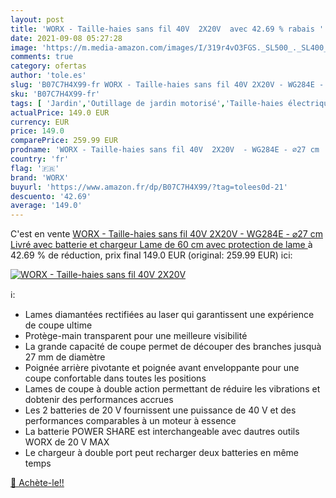 ```yaml
---
layout: post
title: 'WORX - Taille-haies sans fil 40V  2X20V  avec 42.69 % rabais '
date: 2021-09-08 05:27:28
image: 'https://m.media-amazon.com/images/I/319r4vO3FGS._SL500_._SL400_.jpg'
comments: true
category: ofertas
author: 'tole.es'
slug: 'B07C7H4X99-fr WORX - Taille-haies sans fil 40V 2X20V - WG284E - ⌀27 cm...'
sku: 'B07C7H4X99-fr'
tags: [ 'Jardin','Outillage de jardin motorisé','Taille-haies électriques','Tondeuses et outillage de jardin motorisé','worx', ]
actualPrice: 149.0 EUR
currency: EUR
price: 149.0
comparePrice: 259.99 EUR
prodname: 'WORX - Taille-haies sans fil 40V  2X20V  - WG284E - ⌀27 cm  Livré avec batterie et chargeur  Lame de 60 cm avec protection de lame '
country: 'fr'
flag: '🇫🇷'
brand: 'WORX'
buyurl: 'https://www.amazon.fr/dp/B07C7H4X99/?tag=tolees0d-21'
descuento: '42.69'
average: '149.0'
---
```


C'est en vente [WORX - Taille-haies sans fil 40V  2X20V  - WG284E - ⌀27 cm  Livré avec batterie et chargeur  Lame de 60 cm avec protection de lame ](https://www.amazon.fr/dp/B07C7H4X99/?tag=tolees0d-21)  à  42.69 % de réduction, prix final  149.0 EUR (original: 259.99 EUR) ici:

[![WORX - Taille-haies sans fil 40V  2X20V ](https://m.media-amazon.com/images/I/319r4vO3FGS._SL500_._SL400_.jpg)](https://www.amazon.fr/dp/B07C7H4X99/?tag=tolees0d-21)

ℹ️:

- Lames diamantées rectifiées au laser qui garantissent une expérience de coupe ultime
- Protège-main transparent pour une meilleure visibilité
- La grande capacité de coupe permet de découper des branches jusquà 27 mm de diamètre
- Poignée arrière pivotante et poignée avant enveloppante pour une coupe confortable dans toutes les positions
- Lames de coupe à double action permettant de réduire les vibrations et dobtenir des performances accrues
- Les 2 batteries de 20 V fournissent une puissance de 40 V et des performances comparables à un moteur à essence
- La batterie POWER SHARE est interchangeable avec dautres outils WORX de 20 V MAX
- Le chargeur à double port peut recharger deux batteries en même temps

[🛒 Achète-le!!](https://www.amazon.fr/dp/B07C7H4X99/?tag=tolees0d-21)
